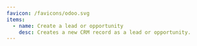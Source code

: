 ```yaml
---
favicon: /favicons/odoo.svg
items:
  - name: Create a lead or opportunity
    desc: Creates a new CRM record as a lead or opportunity.
---
```


<script setup>
  import CustomListing from '../../components/CustomListing.vue'
</script>

<CustomListing />